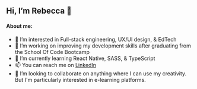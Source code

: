 ## Hi, I’m Rebecca 👋

#### About me:

- 👀 I’m interested in Full-stack engineering, UX/UI design, & EdTech
- 🌱 I’m working on improving my development skills after graduating from the School Of Code Bootcamp
- 🧠 I’m currently learning React Native, SASS, & TypeScript
- 📫 You can reach me on [LinkedIn](https://www.linkedin.com/in/rebecca1994/)
- 💞️ I’m looking to collaborate on anything where I can use my creativity. But I'm particularly interested in e-learning platforms.
